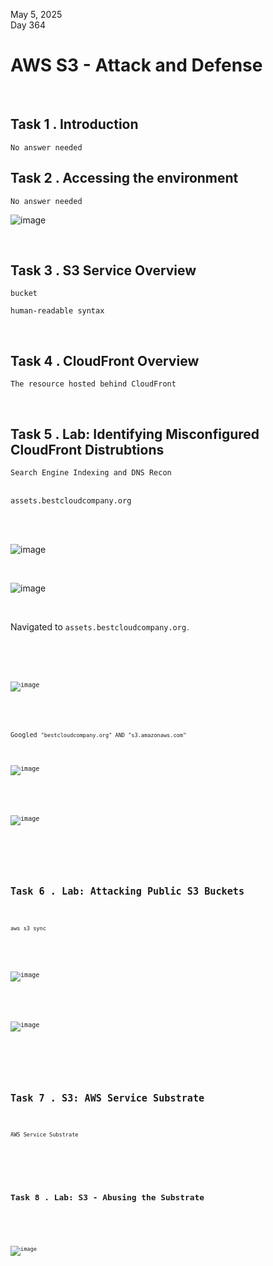 May 5, 2025<br>
Day 364<br>

<h1>AWS S3 - Attack and Defense</h1>

<br>

<h2>Task 1 . Introduction</h2>

<code>No answer needed</code><br>

<h2>Task 2 . Accessing the environment</h2>

<code>No answer needed</code><br>

![image](https://github.com/user-attachments/assets/823c8278-eb38-4513-a790-e140af6ad073)

<br>

<h2>Task 3 . S3 Service Overview</h2>
<code>bucket</code><br>

<code>human-readable syntax</code><br>

<br>

<h2>Task 4 . CloudFront Overview</h2>

<code>The resource hosted behind CloudFront</code><br>

<br>

<h2>Task 5 . Lab: Identifying Misconfigured CloudFront Distrubtions</h2>


<code>Search Engine Indexing and DNS Recon</code><br><br>

<code>assets.bestcloudcompany.org</code><br><br>

<br>

![image](https://github.com/user-attachments/assets/fd129086-4216-4ca8-ac24-02f0aa5aa12f)

<br>

![image](https://github.com/user-attachments/assets/8441c446-fd5c-4d53-96f2-8a4945f3d834)

<br>

<p>Navigated to <code>assets.bestcloudcompany.org<code>.</p>

<br>

![image](https://github.com/user-attachments/assets/902f0578-945b-43b0-b0c0-cd0db43772c4)

<br>


<p>Googled <code>"bestcloudcompany.org" AND "s3.amazonaws.com"</code></p>

![image](https://github.com/user-attachments/assets/daa2b050-c767-4f09-8e1a-03d407f01e7b)

<br>

![image](https://github.com/user-attachments/assets/7d29ba7f-f054-4ada-a78c-035a9143b52f)


<br>
<br>


<h2>Task 6 . Lab: Attacking Public S3 Buckets</h2>


<code>aws s3 sync</code><br>

<br>


![image](https://github.com/user-attachments/assets/bbf2258d-6609-491b-9cb3-9370feea7881)

<br>

![image](https://github.com/user-attachments/assets/996bfef7-18d4-4e86-911a-ad29043cc545)




<br>
<br>


<h2>Task 7 . S3: AWS Service Substrate</h2>

<code>AWS Service Substrate<br>

<br>
<br>


<h2>Task 8 . Lab: S3 - Abusing the Substrate</h2>

<br>


![image](https://github.com/user-attachments/assets/bbf2258d-6609-491b-9cb3-9370feea7881)










